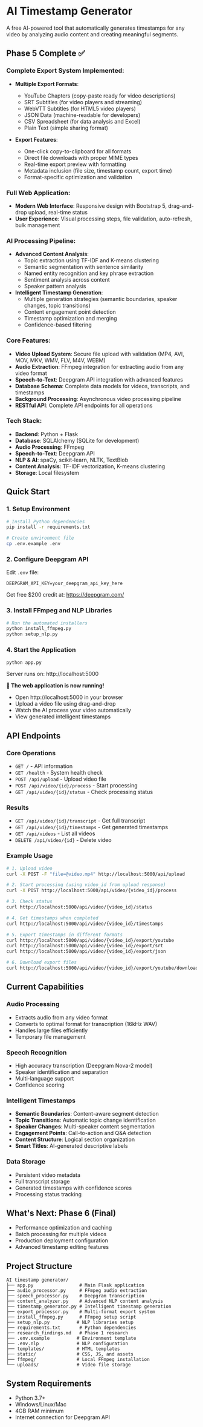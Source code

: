 # AI Timestamp Generator

A free AI-powered tool that automatically generates timestamps for any video by analyzing audio content and creating meaningful segments.

## Phase 5 Complete ✅

### Complete Export System Implemented:
- **Multiple Export Formats**:
  - YouTube Chapters (copy-paste ready for video descriptions)
  - SRT Subtitles (for video players and streaming)
  - WebVTT Subtitles (for HTML5 video players)
  - JSON Data (machine-readable for developers)
  - CSV Spreadsheet (for data analysis and Excel)
  - Plain Text (simple sharing format)

- **Export Features**:
  - One-click copy-to-clipboard for all formats
  - Direct file downloads with proper MIME types
  - Real-time export preview with formatting
  - Metadata inclusion (file size, timestamp count, export time)
  - Format-specific optimization and validation

### Full Web Application:
- **Modern Web Interface**: Responsive design with Bootstrap 5, drag-and-drop upload, real-time status
- **User Experience**: Visual processing steps, file validation, auto-refresh, bulk management

### AI Processing Pipeline:
- **Advanced Content Analysis**: 
  - Topic extraction using TF-IDF and K-means clustering
  - Semantic segmentation with sentence similarity
  - Named entity recognition and key phrase extraction
  - Sentiment analysis across content
  - Speaker pattern analysis
- **Intelligent Timestamp Generation**:
  - Multiple generation strategies (semantic boundaries, speaker changes, topic transitions)
  - Content engagement point detection
  - Timestamp optimization and merging
  - Confidence-based filtering

### Core Features:
- **Video Upload System**: Secure file upload with validation (MP4, AVI, MOV, MKV, WMV, FLV, M4V, WEBM)
- **Audio Extraction**: FFmpeg integration for extracting audio from any video format
- **Speech-to-Text**: Deepgram API integration with advanced features
- **Database Schema**: Complete data models for videos, transcripts, and timestamps
- **Background Processing**: Asynchronous video processing pipeline
- **RESTful API**: Complete API endpoints for all operations

### Tech Stack:
- **Backend**: Python + Flask
- **Database**: SQLAlchemy (SQLite for development)
- **Audio Processing**: FFmpeg
- **Speech-to-Text**: Deepgram API
- **NLP & AI**: spaCy, scikit-learn, NLTK, TextBlob
- **Content Analysis**: TF-IDF vectorization, K-means clustering
- **Storage**: Local filesystem

## Quick Start

### 1. Setup Environment
```bash
# Install Python dependencies
pip install -r requirements.txt

# Create environment file
cp .env.example .env
```

### 2. Configure Deepgram API
Edit `.env` file:
```
DEEPGRAM_API_KEY=your_deepgram_api_key_here
```
Get free $200 credit at: https://deepgram.com/

### 3. Install FFmpeg and NLP Libraries
```bash
# Run the automated installers
python install_ffmpeg.py
python setup_nlp.py
```

### 4. Start the Application
```bash
python app.py
```
Server runs on: http://localhost:5000

**🎉 The web application is now running!**
- Open http://localhost:5000 in your browser
- Upload a video file using drag-and-drop
- Watch the AI process your video automatically
- View generated intelligent timestamps

## API Endpoints

### Core Operations
- `GET /` - API information
- `GET /health` - System health check
- `POST /api/upload` - Upload video file
- `POST /api/video/{id}/process` - Start processing
- `GET /api/video/{id}/status` - Check processing status

### Results
- `GET /api/video/{id}/transcript` - Get full transcript
- `GET /api/video/{id}/timestamps` - Get generated timestamps
- `GET /api/videos` - List all videos
- `DELETE /api/video/{id}` - Delete video

### Example Usage
```bash
# 1. Upload video
curl -X POST -F "file=@video.mp4" http://localhost:5000/api/upload

# 2. Start processing (using video_id from upload response)
curl -X POST http://localhost:5000/api/video/{video_id}/process

# 3. Check status
curl http://localhost:5000/api/video/{video_id}/status

# 4. Get timestamps when completed
curl http://localhost:5000/api/video/{video_id}/timestamps

# 5. Export timestamps in different formats
curl http://localhost:5000/api/video/{video_id}/export/youtube
curl http://localhost:5000/api/video/{video_id}/export/srt
curl http://localhost:5000/api/video/{video_id}/export/json

# 6. Download export files
curl http://localhost:5000/api/video/{video_id}/export/youtube/download -o timestamps.txt
```

## Current Capabilities

### Audio Processing
- Extracts audio from any video format
- Converts to optimal format for transcription (16kHz WAV)
- Handles large files efficiently
- Temporary file management

### Speech Recognition
- High accuracy transcription (Deepgram Nova-2 model)
- Speaker identification and separation
- Multi-language support
- Confidence scoring

### Intelligent Timestamps
- **Semantic Boundaries**: Content-aware segment detection
- **Topic Transitions**: Automatic topic change identification  
- **Speaker Changes**: Multi-speaker content segmentation
- **Engagement Points**: Call-to-action and Q&A detection
- **Content Structure**: Logical section organization
- **Smart Titles**: AI-generated descriptive labels

### Data Storage
- Persistent video metadata
- Full transcript storage
- Generated timestamps with confidence scores
- Processing status tracking

## What's Next: Phase 6 (Final)
- Performance optimization and caching
- Batch processing for multiple videos
- Production deployment configuration
- Advanced timestamp editing features

## Project Structure
```
AI timestamp generator/
├── app.py                 # Main Flask application
├── audio_processor.py     # FFmpeg audio extraction
├── speech_processor.py    # Deepgram transcription
├── content_analyzer.py    # Advanced NLP content analysis
├── timestamp_generator.py # Intelligent timestamp generation
├── export_processor.py    # Multi-format export system
├── install_ffmpeg.py      # FFmpeg setup script
├── setup_nlp.py          # NLP libraries setup
├── requirements.txt       # Python dependencies
├── research_findings.md   # Phase 1 research
├── .env.example          # Environment template
├── .env.nlp              # NLP configuration
├── templates/            # HTML templates
├── static/               # CSS, JS, and assets
├── ffmpeg/               # Local FFmpeg installation
└── uploads/              # Video file storage
```

## System Requirements
- Python 3.7+
- Windows/Linux/Mac
- 4GB RAM minimum
- Internet connection for Deepgram API